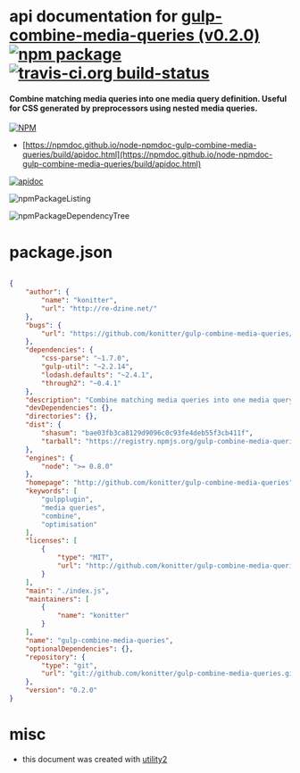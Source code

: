 # api documentation for  [gulp-combine-media-queries (v0.2.0)](http://github.com/konitter/gulp-combine-media-queries)  [![npm package](https://img.shields.io/npm/v/npmdoc-gulp-combine-media-queries.svg?style=flat-square)](https://www.npmjs.org/package/npmdoc-gulp-combine-media-queries) [![travis-ci.org build-status](https://api.travis-ci.org/npmdoc/node-npmdoc-gulp-combine-media-queries.svg)](https://travis-ci.org/npmdoc/node-npmdoc-gulp-combine-media-queries)
#### Combine matching media queries into one media query definition. Useful for CSS generated by preprocessors using nested media queries.

[![NPM](https://nodei.co/npm/gulp-combine-media-queries.png?downloads=true&downloadRank=true&stars=true)](https://www.npmjs.com/package/gulp-combine-media-queries)

- [https://npmdoc.github.io/node-npmdoc-gulp-combine-media-queries/build/apidoc.html](https://npmdoc.github.io/node-npmdoc-gulp-combine-media-queries/build/apidoc.html)

[![apidoc](https://npmdoc.github.io/node-npmdoc-gulp-combine-media-queries/build/screenCapture.buildCi.browser.%252Ftmp%252Fbuild%252Fapidoc.html.png)](https://npmdoc.github.io/node-npmdoc-gulp-combine-media-queries/build/apidoc.html)

![npmPackageListing](https://npmdoc.github.io/node-npmdoc-gulp-combine-media-queries/build/screenCapture.npmPackageListing.svg)

![npmPackageDependencyTree](https://npmdoc.github.io/node-npmdoc-gulp-combine-media-queries/build/screenCapture.npmPackageDependencyTree.svg)



# package.json

```json

{
    "author": {
        "name": "konitter",
        "url": "http://re-dzine.net/"
    },
    "bugs": {
        "url": "https://github.com/konitter/gulp-combine-media-queries/issues"
    },
    "dependencies": {
        "css-parse": "~1.7.0",
        "gulp-util": "~2.2.14",
        "lodash.defaults": "~2.4.1",
        "through2": "~0.4.1"
    },
    "description": "Combine matching media queries into one media query definition. Useful for CSS generated by preprocessors using nested media queries.",
    "devDependencies": {},
    "directories": {},
    "dist": {
        "shasum": "bae03fb3ca8129d9096c0c93fe4deb55f3cb411f",
        "tarball": "https://registry.npmjs.org/gulp-combine-media-queries/-/gulp-combine-media-queries-0.2.0.tgz"
    },
    "engines": {
        "node": ">= 0.8.0"
    },
    "homepage": "http://github.com/konitter/gulp-combine-media-queries",
    "keywords": [
        "gulpplugin",
        "media queries",
        "combine",
        "optimisation"
    ],
    "licenses": [
        {
            "type": "MIT",
            "url": "http://github.com/konitter/gulp-combine-media-queries/raw/master/LICENSE"
        }
    ],
    "main": "./index.js",
    "maintainers": [
        {
            "name": "konitter"
        }
    ],
    "name": "gulp-combine-media-queries",
    "optionalDependencies": {},
    "repository": {
        "type": "git",
        "url": "git://github.com/konitter/gulp-combine-media-queries.git"
    },
    "version": "0.2.0"
}
```



# misc
- this document was created with [utility2](https://github.com/kaizhu256/node-utility2)
